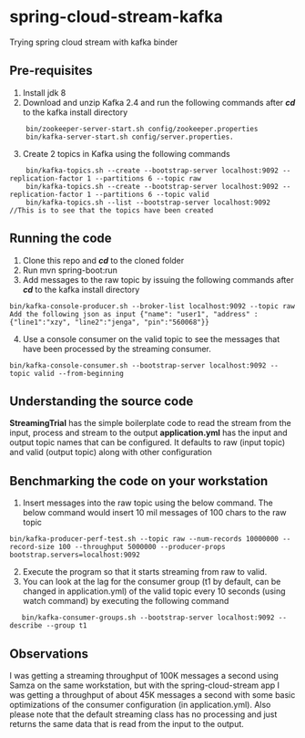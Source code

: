 # spring-cloud-stream-kafka
Trying spring cloud stream with kafka binder

## Pre-requisites
1. Install jdk 8
2. Download and unzip Kafka 2.4 and run the following commands after _**cd**_ to the kafka install directory
```
    bin/zookeeper-server-start.sh config/zookeeper.properties
    bin/kafka-server-start.sh config/server.properties. 
```
3. Create 2 topics in Kafka using the following commands 
```
    bin/kafka-topics.sh --create --bootstrap-server localhost:9092 --replication-factor 1 --partitions 6 --topic raw
    bin/kafka-topics.sh --create --bootstrap-server localhost:9092 --replication-factor 1 --partitions 6 --topic valid
    bin/kafka-topics.sh --list --bootstrap-server localhost:9092 //This is to see that the topics have been created
```

## Running the code
1. Clone this repo and _**cd**_ to the cloned folder
2. Run mvn spring-boot:run
3. Add messages to the raw topic by issuing the following commands after _**cd**_ to the kafka install directory
```
bin/kafka-console-producer.sh --broker-list localhost:9092 --topic raw
Add the following json as input {"name": "user1", "address" : {"line1":"xzy", "line2":"jenga", "pin":"560068"}}
```
4. Use a console consumer on the valid topic to see the messages that have been processed by the streaming consumer.
```
bin/kafka-console-consumer.sh --bootstrap-server localhost:9092 --topic valid --from-beginning
```

## Understanding the source code
**StreamingTrial** has the simple boilerplate code to read the stream from the input, process and stream to the output 
**application.yml** has the input and output topic names that can be configured. It defaults to raw (input topic) and valid (output topic) along with other configuration



## Benchmarking the code on your workstation
1. Insert messages into the raw topic using the below command. The below command would insert 10 mil messages of 100 chars to the raw topic
```
bin/kafka-producer-perf-test.sh --topic raw --num-records 10000000 --record-size 100 --throughput 5000000 --producer-props bootstrap.servers=localhost:9092
```
2. Execute the program so that it starts streaming from raw to valid.
3. You can look at the lag for the consumer group (t1 by default, can be changed in application.yml) of the valid topic every 10 seconds (using watch command) by executing the following command
```
   bin/kafka-consumer-groups.sh --bootstrap-server localhost:9092 --describe --group t1
```

## Observations
I was getting a streaming throughput of 100K messages a second using Samza on the same workstation, but with the spring-cloud-stream app I was getting a throughput of about 45K messages a second with some basic optimizations of the consumer configuration (in application.yml). Also please note that the default streaming class has no processing and just returns the same data that is read from the input to the output.

